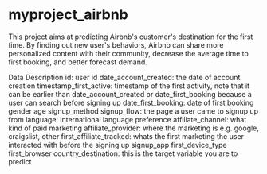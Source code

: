 # myproject_airbnb
This project aims at predicting Airbnb's customer's destination for the first time. 
By finding out new user's behaviors, Airbnb can share more personalized content with their community, decrease the average time to first booking, and
better forecast demand.

Data Description
id: user id
date_account_created: the date of account creation
timestamp_first_active: timestamp of the first activity, note that it can be earlier than date_account_created or date_first_booking because a user can search before signing up
date_first_booking: date of first booking gender
age
signup_method
signup_flow: the page a user came to signup up from
language: international language preference
affiliate_channel: what kind of paid marketing
affiliate_provider: where the marketing is e.g. google, craigslist, other
first_affiliate_tracked: whats the first marketing the user interacted with before the signing up
signup_app
first_device_type
first_browser
country_destination: this is the target variable you are to predict
